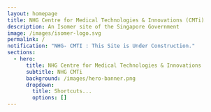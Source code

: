 ```yaml
---
layout: homepage
title: NHG Centre for Medical Technologies & Innovations (CMTi)
description: An Isomer site of the Singapore Government
image: /images/isomer-logo.svg
permalink: /
notification: "NHG- CMTI : This Site is Under Construction."
sections:
  - hero:
      title: NHG Centre for Medical Technologies & Innovations
      subtitle: NHG CMTi
      background: /images/hero-banner.png
      dropdown:
        title: Shortcuts...
        options: []
---
```

